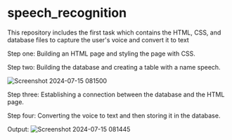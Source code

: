 # speech_recognition
This repository includes the first task which contains the HTML, CSS, and database files to capture the user's voice and convert it to text 

Step one:
Building an HTML page and styling the page with CSS.

Step two:
Building the database and creating a table with a name speech.

![Screenshot 2024-07-15 081500](https://github.com/user-attachments/assets/531b67c7-4544-433d-bd91-deb46b83b3f7)

Step three: 
Establishing a connection between the database and the HTML page.

Step four:
Converting the voice to text and then storing it in the database.

Output: 
![Screenshot 2024-07-15 081445](https://github.com/user-attachments/assets/cdddfb2b-f0e2-4060-9f96-95be0587ac95)



